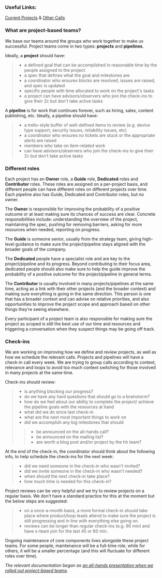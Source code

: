 ### Useful Links:
[Current Projects](https://docs.google.com/spreadsheets/d/1m1Ln8lfcMaUngbEsaQdbz1Dtts4e8HBj9XsMqBwTeXM/edit#gid=110615447) & [Other Calls](https://docs.google.com/spreadsheets/d/1m1Ln8lfcMaUngbEsaQdbz1Dtts4e8HBj9XsMqBwTeXM/edit#gid=180453935)

### What are project-based teams?
We base our teams around the groups who work together to make us successful. Project teams come in two types: **projects** and **pipelines**.

Ideally, a **project** should have:
> * a defined goal that can be accomplished in reasonable time by the people assigned to the project
> * a spec that defines what the goal and milestones are
> * a coordinator who ensures blocks are resolved, issues are raised, and spec is updated
> * specific people with time allocated to work on the project's tasks
> * a project can have advisors/observers who join the check-ins to give their 2c but don't take active tasks

A **pipeline** is for work that continues forever, such as hiring, sales, content publishing, etc. Ideally, a pipeline should have: 
> * a trello-style buffer of well-defined items to review (e.g. device type support, security issues, reliability issues, etc)
> * a coordinator who ensures no tickets are stuck or the appropriate alerts are raised
> * members who take on item-related work
> * can have advisors/observers who join the check-ins to give their 2c but don't take active tasks

### **Different roles**
Each project has an **Owner** role, a **Guide** role, **Dedicated** roles and **Contributor** roles. These roles are assigned on a per-project basis, and different people can have different roles on different projects over time. Each pipeline also has Guide, Dedicated and Contributor roles, but no owner.

The **Owner** is responsible for improving the probability of a positive outcome or at least making sure its chances of success are clear. Concrete responsibilities include: understanding the overview of the project, maintaining the spec, pushing for removing barriers, asking for more resources when needed, reporting on progress.

The **Guide** is someone senior, usually from the strategy team, giving high-level guidance to make sure the project/pipeline stays aligned with the broader goals of the company.

The **Dedicated** people have a specialist role and are key to the project/pipeline and its progress. Beyond contributing to their focus area, dedicated people should also make sure to help the guide improve the probability of a positive outcome for the project/pipeline in general terms.

The **Contributor** is usually involved in many projects/pipelines at the same time, acting as a link with their other projects (and the broader context) and making sure everything is going in the same direction. This person is one that has a broader context and can advise on relative priorities, and also opportunities to improve the project scope and approach based on other things they’re seeing elsewhere.

Every participant of a project team is also responsible for making sure the project as scoped is still the best use of our time and resources and triggering a conversation when they suspect things may be going off track.

### **Check-ins**
We are working on improving how we define and review projects, as well as how we schedule the relevant calls. Projects and pipelines will have a check-in call every week. We are trying to group calls according to context, relevance and loops to avoid too much context switching for those involved in many projects at the same time.

Check-ins should review:
> * is anything blocking our progress?
> * do we have any hard questions that should go to a brainstorm?
> * how do we feel about our ability to complete the project/ achieve the pipeline goals with the resources at hand
> * what did we do since last check-in
> * what are the next most important things to work on
> * did we accomplish any big milestones that should
> > * be announced on the all-hands call?
> > * be announced on the mailing list?
> > * are worth a blog post and/or project by the hh team?

At the end of the check-in, the coordinator should think about the following info, to help schedule the check-ins for the next week:
> * did we need someone in the check-in who wasn't invited?
> * did we invite someone in the check-in who wasn't needed?
> * when should the next check-in take place?
> * how much time is needed for this check-in?

Project reviews can be very helpful and we try to review projects on a regular basis. We don't have a standard practice for this at the moment but the below steps are suggested:
> * on a once-a-month basis, a more formal check-in should take place where product/loop leads attend to make sure the project is still progressing and in line with everything else going on.
> * reviews can be longer than regular check-ins (e.g. 90 min) and have s-team join for the last 45 or 60 min.

Ongoing maintenance of core components lives alongside these project teams. For some people, maintenance will be a full-time role, while for others, it will be a smaller percentage (and this will fluctuate for different roles over time).

*The relevant documentation began as [an all-hands presentation when we rolled out project-based teams](https://github.com/resin-io/hq/wiki/All-hands-presentations#thu-feb-15-2018-project-based-teams).*